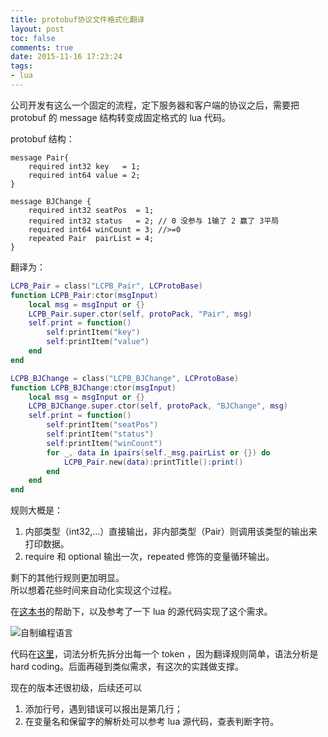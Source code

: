```yaml
---
title: protobuf协议文件格式化翻译
layout: post
toc: false
comments: true
date: 2015-11-16 17:23:24
tags:
- lua
---
```

公司开发有这么一个固定的流程，定下服务器和客户端的协议之后，需要把 protobuf 的 message 结构转变成固定格式的 lua 代码。

protobuf 结构：

```
message Pair{
    required int32 key   = 1;
    required int64 value = 2;
}

message BJChange {
    required int32 seatPos  = 1;
    required int32 status   = 2; // 0 没参与 1输了 2 赢了 3平局
    required int64 winCount = 3; //>=0
    repeated Pair  pairList = 4;
}
```

翻译为：

```lua
LCPB_Pair = class("LCPB_Pair", LCProtoBase)
function LCPB_Pair:ctor(msgInput)
	local msg = msgInput or {}
	LCPB_Pair.super.ctor(self, protoPack, "Pair", msg)
	self.print = function()
		self:printItem("key")
		self:printItem("value")
	end
end

LCPB_BJChange = class("LCPB_BJChange", LCProtoBase)
function LCPB_BJChange:ctor(msgInput)
	local msg = msgInput or {}
	LCPB_BJChange.super.ctor(self, protoPack, "BJChange", msg)
	self.print = function()
		self:printItem("seatPos")
		self:printItem("status")
		self:printItem("winCount")
		for _, data in ipairs(self._msg.pairList or {}) do
			LCPB_Pair.new(data):printTitle():print()
		end
	end
end
```

规则大概是：

1. 内部类型（int32,...）直接输出，非内部类型（Pair）则调用该类型的输出来打印数据。
2. require 和 optional 输出一次，repeated 修饰的变量循环输出。

剩下的其他行规则更加明显。    
所以想着花些时间来自动化实现这个过程。

在[这本书](http://pan.baidu.com/s/1qWvgmPu)的帮助下，以及参考了一下 lua 的源代码实现了这个需求。

![自制编程语言](zzbcyy.png)

代码在[这里](https://github.com/sgamerw/pb2lua)，词法分析先拆分出每一个 token ，因为翻译规则简单，语法分析是 hard coding。后面再碰到类似需求，有这次的实践做支撑。

现在的版本还很初级，后续还可以

 1. 添加行号，遇到错误可以报出是第几行；
 2. 在变量名和保留字的解析处可以参考 lua 源代码，查表判断字符。

